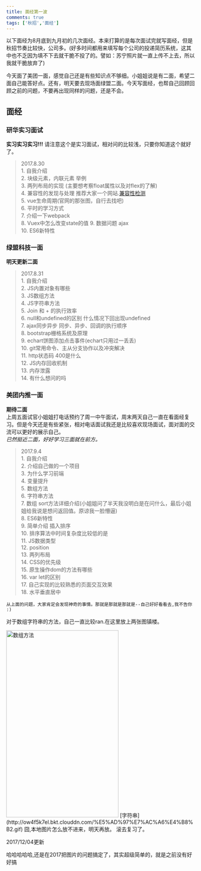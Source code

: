 ```yaml
---
title: 面经第一波
comments: true
tags: ['秋招','面经']
---
```

以下面经为8月底到九月初的几次面经。本来打算的是每次面试完就写面经，但是秋招节奏比较快，公司多。(好多时间都用来填写每个公司的投递简历系统，这其中也不乏因为填不下去就干脆不投了的。譬如：苏宁照片就一直上传不上去，所以我就干脆放弃了)

今天面了美团一面，感觉自己还是有些知识点不够细。小姐姐说是有二面，希望二面自己能答好点。还有，明天要去现场面绿盟二面。今天写面经，也帮自己回顾回顾之前的问题，不要再出现同样的问题，还是不会。

## 面经

### 研华实习面试 
  **实习实习实习!!!**	请注意这个是实习面试，相对问的比较浅，只要你知道这个就好了。

> 2017.8.30	 	
		1. 自我介绍		
		2. 块级元素，内联元素 举例		
		3. 两列布局的实现 (主要想考察float属性以及对flex的了解)		
		4. 兼容性的发现与处理 推荐大家一个网站.[兼容性检测](https://caniuse.com/)		
		5. vue生命周期(官网的那张图，自行去找吧)		
		6. 平时的学习方式	
		7. 介绍一下webpack	
		8. Vuex中怎么改变state的值	
		9. 数据问题 ajax	
		10. ES6新特性

### 绿盟科技一面 
  **明天更新二面**	

> 2017.8.31	 	
		1. 自我介绍		
		2. JS内置对象有哪些		
		3. JS数组方法		
		4. JS字符串方法		
		5. Join 和 + 的执行效率		
		6. null和undefined的区别  什么情况下回出现undefined		
		7. ajax同步异步  同步、异步、回调的执行顺序	
		8. bootstrap栅格系统及原理		
		9. echart饼图添加点击事件(echart只用过一丢丢)		
		10. git常用命令、主从分支协作以及冲突解决	
		11. http状态码  400是什么		
		12. JS内存回收机制		
		13. 内存泄露		
		14. 有什么想问的吗	


### 美团内推一面 
  **期待二面**		
  上周五面试官小姐姐打电话预约了周一中午面试，周末两天自己一直在看面经复习。但是今天还是有些紧张，相对电话面试我还是比较喜欢现场面试，面对面的交流可以更好的展示自己。		
  *已然挺近二面，好好学习三面就在前方。*

> 2017.9.4	 	
		1. 自我介绍			
		2. 介绍自己做的一个项目			
		3. 为什么学习前端			
		4. 变量提升		
		5. 数组方法				
		6. 字符串方法			
		7. 数组 sort方法详细介绍(小姐姐问了半天我没明白是在问什么，最后小姐姐给我说是想问返回值。原谅我一脸懵逼)			
		8. ES6新特性			
		9. 简单介绍 插入排序			
		10. 排序算法中时间复杂度比较低的是		
		11. JS数据类型			
		12. position			
		13. 两列布局			
		14. CSS的优先级		
		15. 原生操作dom的方法有哪些	
		16. var let的区别	
		17. 自己实现的比较熟悉的页面交互效果	
		18. 水平垂直居中	


    从上面的问题，大家肯定会发现神奇的事情。那就是那就是那就是--自己好好看看去,我不告你 :)

对于数组字符串的方法，自己一直比较ran.在这里放上两张图镇楼。				
<!-- [数组](http://ow4f5k7el.bkt.clouddn.com/%E6%95%B0%E7%BB%84.png)	
[字符串](http://ow4f5k7el.bkt.clouddn.com/%E5%AD%97%E7%AC%A6%E4%B8%B2.gif) -->
<img src='http://ow4f5k7el.bkt.clouddn.com/%E6%95%B0%E7%BB%84.png' alt='数组方法' width='300' height='500'>				
[字符串](http://ow4f5k7el.bkt.clouddn.com/%E5%AD%97%E7%AC%A6%E4%B8%B2.gif)					
 囧,本地图片怎么放不进来，明天再放。			
 滚去复习了。	


 2017/12/04更新

 哈哈哈哈哈,还是在2017把图片的问题搞定了，其实超级简单的，就是之前没有好好搞